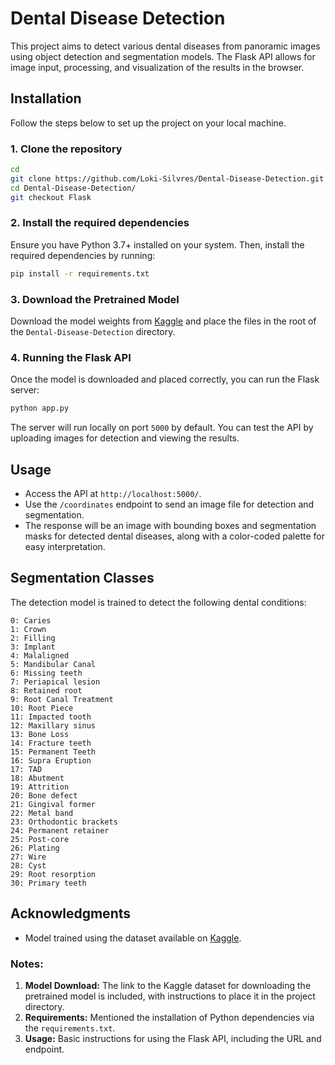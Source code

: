 # Dental Disease Detection

This project aims to detect various dental diseases from panoramic images using object detection and segmentation models. The Flask API allows for image input, processing, and visualization of the results in the browser.

## Installation

Follow the steps below to set up the project on your local machine.

### 1. Clone the repository

```bash
cd
git clone https://github.com/Loki-Silvres/Dental-Disease-Detection.git
cd Dental-Disease-Detection/
git checkout Flask
```

### 2. Install the required dependencies

Ensure you have Python 3.7+ installed on your system. Then, install the required dependencies by running:

```bash
pip install -r requirements.txt
```

### 3. Download the Pretrained Model

Download the model weights from [Kaggle](https://www.kaggle.com/datasets/lokisilvres/dental-disease-panoramic-detection-dataset) and place the files in the root of the `Dental-Disease-Detection` directory.

### 4. Running the Flask API

Once the model is downloaded and placed correctly, you can run the Flask server:

```bash
python app.py
```

The server will run locally on port `5000` by default. You can test the API by uploading images for detection and viewing the results.

## Usage

- Access the API at `http://localhost:5000/`.
- Use the `/coordinates` endpoint to send an image file for detection and segmentation.
- The response will be an image with bounding boxes and segmentation masks for detected dental diseases, along with a color-coded palette for easy interpretation.

## Segmentation Classes

The detection model is trained to detect the following dental conditions:

```
0: Caries
1: Crown
2: Filling
3: Implant
4: Malaligned
5: Mandibular Canal
6: Missing teeth
7: Periapical lesion
8: Retained root
9: Root Canal Treatment
10: Root Piece
11: Impacted tooth
12: Maxillary sinus
13: Bone Loss
14: Fracture teeth
15: Permanent Teeth
16: Supra Eruption
17: TAD
18: Abutment
19: Attrition
20: Bone defect
21: Gingival former
22: Metal band
23: Orthodontic brackets
24: Permanent retainer
25: Post-core
26: Plating
27: Wire
28: Cyst
29: Root resorption
30: Primary teeth
```

## Acknowledgments

- Model trained using the dataset available on [Kaggle](https://www.kaggle.com/datasets/lokisilvres/dental-disease-panoramic-detection-dataset).


### Notes:
1. **Model Download:** The link to the Kaggle dataset for downloading the pretrained model is included, with instructions to place it in the project directory.
2. **Requirements:** Mentioned the installation of Python dependencies via the `requirements.txt`.
3. **Usage:** Basic instructions for using the Flask API, including the URL and endpoint.
